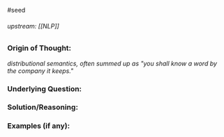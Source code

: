 #seed 
###### upstream: [[NLP]]

### Origin of Thought:

*distributional semantics, often summed up as "you shall know a word by the company it keeps."*

### Underlying Question: 


### Solution/Reasoning: 


### Examples (if any): 

